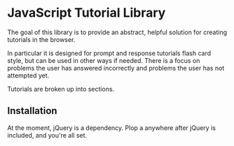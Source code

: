 # JavaScript Tutorial Library

The goal of this library is to provide an abstract, helpful solution for creating tutorials in the browser.

In particular it is designed for prompt and response tutorials flash card style, but can be used in other ways if needed. There is a focus on problems the user has answered incorrectly and problems the user has not attempted yet.

Tutorials are broken up into sections.

## Installation

At the moment, jQuery is a dependency. Plop a <script src="tutorial.js"></script> anywhere after jQuery is included, and you're all set.